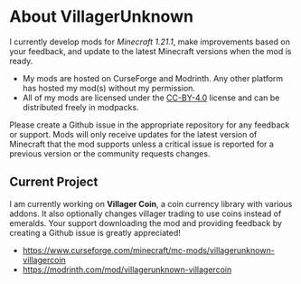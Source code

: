 # About VillagerUnknown

I currently develop mods for _Minecraft 1.21.1_, make improvements based on your feedback, and update to the latest Minecraft versions when the mod is ready.

- My mods are hosted on CurseForge and Modrinth. Any other platform has hosted my mod(s) without my permission.
- All of my mods are licensed under the [CC-BY-4.0](https://creativecommons.org/licenses/by/4.0/legalcode.en) license and can be distributed freely in modpacks.

Please create a Github issue in the appropriate repository for any feedback or support. 
Mods will only receive updates for the latest version of Minecraft that the mod supports unless a critical issue is reported for a previous version or the community requests changes.



## Current Project

I am currently working on **Villager Coin**, a coin currency library with various addons. It also optionally changes villager trading to use coins instead of emeralds. 
Your support downloading the mod and providing feedback by creating a Github issue is greatly appreciated!

- https://www.curseforge.com/minecraft/mc-mods/villagerunknown-villagercoin
- https://modrinth.com/mod/villagerunknown-villagercoin


<!---
VillagerUnknown/VillagerUnknown is a ✨ special ✨ repository because its `README.md` (this file) appears on your GitHub profile.
You can click the Preview link to take a look at your changes.
--->
